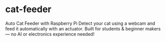 # cat-feeder
Auto Cat Feeder with Raspberry Pi Detect your cat using a webcam and feed it automatically with an actuator. Built for students &amp; beginner makers — no AI or electronics experience needed!
